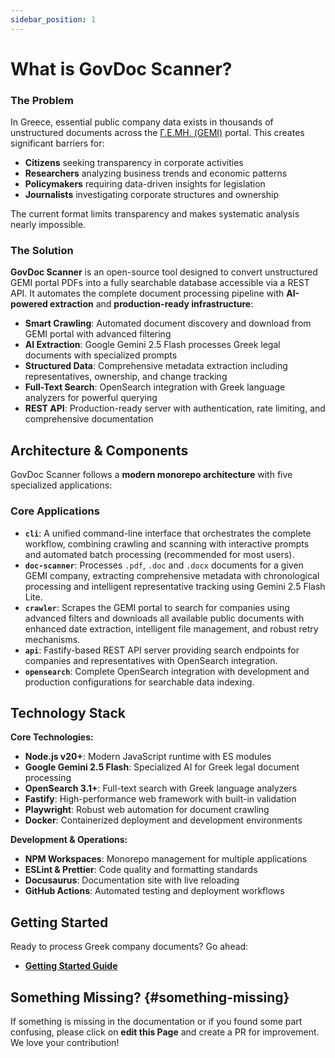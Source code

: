 ```yaml
---
sidebar_position: 1
---
```


# What is GovDoc Scanner?

### The Problem

In Greece, essential public company data exists in thousands of unstructured documents across the [Γ.Ε.ΜΗ. (GEMI)](https://publicity.businessportal.gr) portal. This creates significant barriers for:

- **Citizens** seeking transparency in corporate activities
- **Researchers** analyzing business trends and economic patterns
- **Policymakers** requiring data-driven insights for legislation
- **Journalists** investigating corporate structures and ownership

The current format limits transparency and makes systematic analysis nearly impossible.

### The Solution

**GovDoc Scanner** is an open-source tool designed to convert unstructured GEMI portal PDFs into a fully searchable database accessible via a REST API. It automates the complete document processing pipeline with **AI-powered extraction** and **production-ready infrastructure**:

- **Smart Crawling**: Automated document discovery and download from GEMI portal with advanced filtering
- **AI Extraction**: Google Gemini 2.5 Flash processes Greek legal documents with specialized prompts
- **Structured Data**: Comprehensive metadata extraction including representatives, ownership, and change tracking
- **Full-Text Search**: OpenSearch integration with Greek language analyzers for powerful querying
- **REST API**: Production-ready server with authentication, rate limiting, and comprehensive documentation

## Architecture & Components

GovDoc Scanner follows a **modern monorepo architecture** with five specialized applications:

### Core Applications

- **`cli`**: A unified command-line interface that orchestrates the complete workflow, combining crawling and scanning with interactive prompts and automated batch processing (recommended for most users).
- **`doc-scanner`**: Processes `.pdf`, `.doc` and `.docx` documents for a given GEMI company, extracting comprehensive metadata with chronological processing and intelligent representative tracking using Gemini 2.5 Flash Lite.
- **`crawler`**: Scrapes the GEMI portal to search for companies using advanced filters and downloads all available public documents with enhanced date extraction, intelligent file management, and robust retry mechanisms.
- **`api`**: Fastify-based REST API server providing search endpoints for companies and representatives with OpenSearch integration.
- **`opensearch`**: Complete OpenSearch integration with development and production configurations for searchable data indexing.

## Technology Stack

**Core Technologies:**

- **Node.js v20+**: Modern JavaScript runtime with ES modules
- **Google Gemini 2.5 Flash**: Specialized AI for Greek legal document processing
- **OpenSearch 3.1+**: Full-text search with Greek language analyzers
- **Fastify**: High-performance web framework with built-in validation
- **Playwright**: Robust web automation for document crawling
- **Docker**: Containerized deployment and development environments

**Development & Operations:**

- **NPM Workspaces**: Monorepo management for multiple applications
- **ESLint & Prettier**: Code quality and formatting standards
- **Docusaurus**: Documentation site with live reloading
- **GitHub Actions**: Automated testing and deployment workflows

## Getting Started

Ready to process Greek company documents? Go ahead:

- **[Getting Started Guide](./guides/Getting%20Started.md)**

## Something Missing? {#something-missing}

If something is missing in the documentation or if you found some part confusing, please click on **edit this Page** and create a PR for improvement. We love your contribution!
